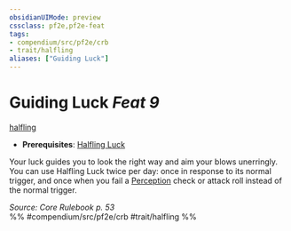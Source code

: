 ```yaml
---
obsidianUIMode: preview
cssclass: pf2e,pf2e-feat
tags:
- compendium/src/pf2e/crb
- trait/halfling
aliases: ["Guiding Luck"]
---
```

# Guiding Luck  *Feat 9*  
[halfling](../../Rules/traits/halfling.md)  

- **Prerequisites**: [Halfling Luck](halfling-luck.md)

Your luck guides you to look the right way and aim your blows unerringly. You can use Halfling Luck twice per day: once in response to its normal trigger, and once when you fail a [Perception](../skills.md#Perception) check or attack roll instead of the normal trigger.

*Source: Core Rulebook p. 53*  
%% #compendium/src/pf2e/crb #trait/halfling %%